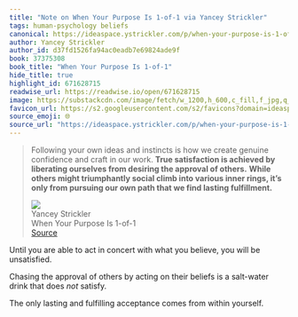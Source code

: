 ```yaml
---
title: "Note on When Your Purpose Is 1-of-1 via Yancey Strickler"
tags: human-psychology beliefs
canonical: https://ideaspace.ystrickler.com/p/when-your-purpose-is-1-of-1
author: Yancey Strickler
author_id: d37fd1526fa94ac0eadb7e69824ade9f
book: 37375308
book_title: "When Your Purpose Is 1-of-1"
hide_title: true
highlight_id: 671628715
readwise_url: https://readwise.io/open/671628715
image: https://substackcdn.com/image/fetch/w_1200,h_600,c_fill,f_jpg,q_auto:good,fl_progressive:steep,g_auto/https%3A%2F%2Fsubstack-post-media.s3.amazonaws.com%2Fpublic%2Fimages%2Fb4693098-3e18-4130-bc0d-4523dc18479d_500x350.gif
favicon_url: https://s2.googleusercontent.com/s2/favicons?domain=ideaspace.ystrickler.com
source_emoji: 🌐
source_url: "https://ideaspace.ystrickler.com/p/when-your-purpose-is-1-of-1#:~:text=Following%20your%20own,find%20lasting%20fulfillment.**"
---
```


> Following your own ideas and instincts is how we create genuine confidence and craft in our work. **True satisfaction is achieved by liberating ourselves from desiring the approval of others.** **While others might triumphantly social climb into various inner rings, it’s only from pursuing our own path that we find lasting fulfillment.**
> <div class="quoteback-footer"><div class="quoteback-avatar"><img class="mini-favicon" src="https://s2.googleusercontent.com/s2/favicons?domain=ideaspace.ystrickler.com"></div><div class="quoteback-metadata"><div class="metadata-inner"><span style="display:none">FROM:</span><div aria-label="Yancey Strickler" class="quoteback-author"> Yancey Strickler</div><div aria-label="When Your Purpose Is 1-of-1" class="quoteback-title"> When Your Purpose Is 1-of-1</div></div></div><div class="quoteback-backlink"><a target="_blank" aria-label="go to the full text of this quotation" rel="noopener" href="https://ideaspace.ystrickler.com/p/when-your-purpose-is-1-of-1#:~:text=Following%20your%20own,find%20lasting%20fulfillment.**" class="quoteback-arrow"> Source</a></div></div>

Until you are able to act in concert with what you believe, you will be unsatisfied.

Chasing the approval of others by acting on their beliefs is a salt-water drink that does _not_ satisfy.

The only lasting and fulfilling acceptance comes from within yourself.